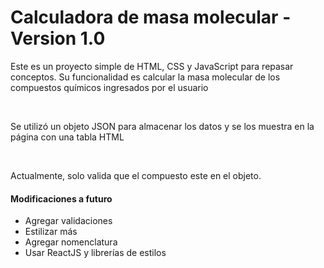 <h1> Calculadora de masa molecular - Version 1.0</h1>

<p> Este es un proyecto simple de HTML, CSS y JavaScript para repasar conceptos. Su funcionalidad es calcular la masa molecular de los compuestos químicos ingresados por el usuario </p>
<br>
<p> Se utilizó un objeto JSON para almacenar los datos y se los muestra en la página con una tabla HTML</p>
<br>
<p> Actualmente, solo valida que el compuesto este en el objeto.</p>
<h4> Modificaciones a futuro </h4>
<ul>
<li> Agregar validaciones </li>
<li> Estilizar más</li>
<li> Agregar nomenclatura </li>
<li> Usar ReactJS y librerías de estilos </li>



<ul>
